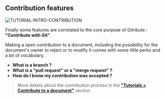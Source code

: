 ## Contribution features

<div>
  <img
    alt="TUTORIAL-INTRO-CONTRIBUTION"
    src="https://raw.githubusercontent.com/multi-coop/vizboard-website-content/main/images/tutorial/commented/tutorial-contribution.png"
    />
</div>

Finally some features are correlated to the core purpose of Gitribute : **"Contribute with Git"**.

Making a open contribution to a document, including the possibility for the document's owner to reject or to modify it comes with some little perks and a bit of vocabulary.

- **What is a branch ?**
- **What is a "pull request" or a "merge request" ?**
- **How do I know my contribution was accepted ?**

> More details about the contribution process in the **["Tutorials > Contribute to a document"](/tutorial-contribution)** section
